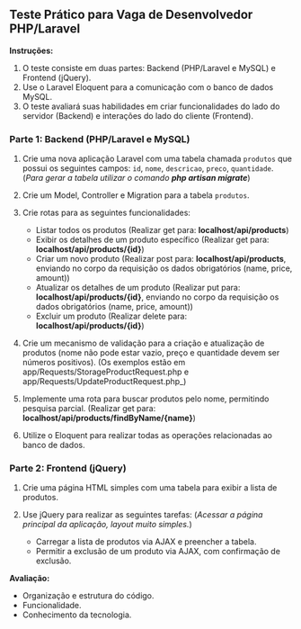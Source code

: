## Teste Prático para Vaga de Desenvolvedor PHP/Laravel

**Instruções:**

1.  O teste consiste em duas partes: Backend (PHP/Laravel e MySQL) e Frontend (jQuery).
2.  Use o Laravel Eloquent para a comunicação com o banco de dados MySQL.
3.  O teste avaliará suas habilidades em criar funcionalidades do lado do servidor (Backend) e interações do lado do cliente (Frontend).

### Parte 1: Backend (PHP/Laravel e MySQL)

1.  Crie uma nova aplicação Laravel com uma tabela chamada `produtos` que possui os seguintes campos: `id`, `nome`, `descricao`, `preco`, `quantidade`. (_Para gerar a tabela utilizar o comando **php artisan migrate**_)
    
3.  Crie um Model, Controller e Migration para a tabela `produtos`.
    
4.  Crie rotas para as seguintes funcionalidades:
    -   Listar todos os produtos (Realizar get para: **localhost/api/products**)
    -   Exibir os detalhes de um produto específico (Realizar get para: **localhost/api/products/{id}**)
    -   Criar um novo produto (Realizar post para: **localhost/api/products**, enviando no corpo da requisição os dados obrigatórios (name, price, amount))
    -   Atualizar os detalhes de um produto (Realizar put para: **localhost/api/products/{id}**, enviando no corpo da requisição os dados obrigatórios (name, price, amount))
    -   Excluir um produto (Realizar delete para: **localhost/api/products/{id}**)

5.  Crie um mecanismo de validação para a criação e atualização de produtos (nome não pode estar vazio, preço e quantidade devem ser números positivos). (Os exemplos estão em app/Requests/StorageProductRequest.php e app/Requests/UpdateProductRequest.php_)
    
6.  Implemente uma rota para buscar produtos pelo nome, permitindo pesquisa parcial. (Realizar get para: **localhost/api/products/findByName/{name}**)
    
7.  Utilize o Eloquent para realizar todas as operações relacionadas ao banco de dados.

### Parte 2: Frontend (jQuery)

1.  Crie uma página HTML simples com uma tabela para exibir a lista de produtos.
    
2.  Use jQuery para realizar as seguintes tarefas: (_Acessar a página principal da aplicação, layout muito simples._)
    -   Carregar a lista de produtos via AJAX e preencher a tabela.
    -   Permitir a exclusão de um produto via AJAX, com confirmação de exclusão.

**Avaliação:**

-   Organização e estrutura do código.
-   Funcionalidade.
-   Conhecimento da tecnologia.
